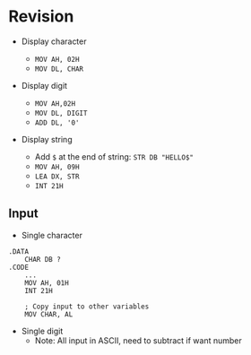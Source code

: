# Revision

- Display character
  - `MOV AH, 02H`
  - `MOV DL, CHAR`
- Display digit
  - `MOV AH,02H`
  - `MOV DL, DIGIT`
  - `ADD DL, '0'`

- Display string
  - Add `$`  at the end of string: `STR DB "HELLO$"`
  - `MOV AH, 09H`
  - `LEA DX, STR`
  - `INT 21H`

## Input

- Single character

```assembly
.DATA
	CHAR DB ?
.CODE
	...
	MOV AH, 01H
	INT 21H
	
	; Copy input to other variables
	MOV CHAR, AL
```

- Single digit
  - Note: All input in ASCII, need to subtract if want number

